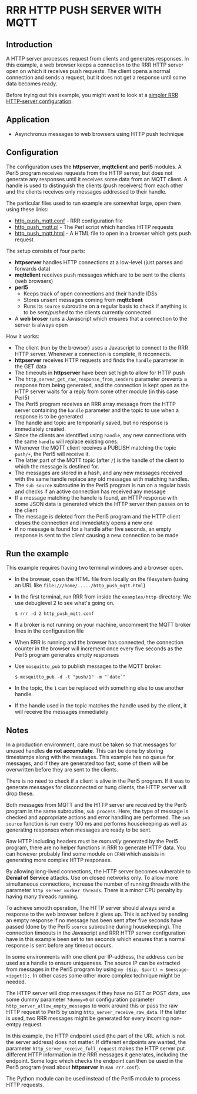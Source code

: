 # RRR HTTP PUSH SERVER WITH MQTT

## Introduction

A HTTP server processes request from clients and generates responses.
In this example, a web browser keeps a connection to the RRR HTTP server open on which it receives push requests.
The client opens a normal connection and sends a request, but it does not get a response until some data becomes ready.

Before trying out this example, you might want to look at a [simpler RRR HTTP-server configuration](http_server.md).

## Application

* Asynchronus messages to web browsers using HTTP push technique

## Configuration

The configuration uses the **httpserver**, **mqttclient** and **perl5** modules. A Perl5 program receives
requests from the HTTP server, but does not generate any responses until it receives some data from an
MQTT client. A handle is used to distinguish the clients (push receivers) from each other and the clients
receives only messages addressed to their handle.

The particular files used to run example are somewhat large, open them using these links:

* [http\_push\_mqtt.conf](http_push_mqtt.conf) - RRR configuration file
* [http\_push\_mqtt.pl](http_push_mqtt.pl) - The Perl script which handles HTTP requests
* [http\_push\_mqtt.html](http_push_mqtt.html) - A HTML file to open in a browser which gets push request

The setup consists of four parts:

* **httpserver** handles HTTP connections at a low-level (just parses and forwards data)
* **mqttclient** receives push messages which are to be sent to the clients (web browsers)
* **perl5**
  * Keeps track of open connections and their handle IDSs
  * Stores unsent messages coming from **mqttclient**
  * Runs its `source` subroutine on a regular basis to check if anything is to be sent/_pushed_ to the clients currently connected
* A **web broser** runs a Javascript which ensures that a connection to the server is always open

How it works:

* The client (run by the browser) uses a Javascript to connect to the RRR HTTP server. Whenever a connection is complete, it reconnects.
* **httpserver** receives HTTP requests and finds the `handle` parameter in the GET data
* The timeouts in **httpserver** have been set high to allow for HTTP push
* The `http_server_get_raw_response_from_senders` parameter prevents a response from being generated, and the connection is kept open as the HTTP server
  waits for a reply from some other module (in this case Perl5)
* The Perl5 program receives an RRR array message from the HTTP server containing the `handle` parameter and the topic to
  use when a response is to be generated
* The handle and topic are temporarily saved, but no response is immediately created.
* Since the clients are identified using `handle`, any new connections with the same `handle` will replace existing ones.
* Whenever the MQTT client receives a PUBLISH matching the topic `push/+`, the Perl5 will receive it.
* The latter part of the MQTT topic (after `/`) is the handle of the client to which the message is destined for.
* The messages are stored in a hash, and any new messages received with the same handle replace any old messages with matching handles.
* The `sub source` subroutine in the Perl5 program is run on a regular basis and checks if an active connection has received any message
* If a message matching the handle is found, an HTTP response with some JSON data is generated which the HTTP server then passes on to the client
* The message is deleted from the Perl5 program and the HTTP client closes the connection and immediately opens a new one
* If no message is found for a handle after five seconds, an empty response is sent to the client causing a new connection to be made

## Run the example

This example requires having two terminal windows and a browser open.

* In the browser, open the HTML file from locally on the filesystem (using an URL like `file:///home/...../http_push_mqtt.html`)
* In the first terminal, run RRR from inside the `examples/http`-directory. We use debuglevel 2 to see what's going on.

	``$ rrr -d 2 http_push_mqtt.conf``

* If a broker is not running on your machine, uncomment the MQTT broker lines in the configuration file
* When RRR is running and the browser has connected, the connection counter in the browser will increment once every five seconds as the Perl5 program generates empty responses
* Use `mosquitto_pub` to publish messages to the MQTT broker.

	``$ mosquitto_pub -d -t "push/1" -m "`date`"``

* In the topic, the `1` can be replaced with something else to use another handle.
* If the handle used in the topic matches the handle used by the client, it will receive the messages immediately

## Notes

In a production environment, care must be taken so that messages for unused handles **do not accumulate**.
This can be done by storing timestamps along with the messages.
This example has no queue for messages, and if they are generated too fast,
some of them will be overwritten before they are sent to the clients.

There is no need to check if a client is alive in the Perl5 program.
If it was to generate messages for disconnected or hung clients, the HTTP server will drop these.

Both messages from MQTT and the HTTP server are received by the Perl5 program in the same subroutine, `sub process`. Here, the
type of message is checked and appropriate actions and error handling are performed. The `sub source` function is run every 100 ms and
performs housekeeping as well as generating responses when messages are ready to be sent.

Raw HTTP including headers must be _manually_ generated by the Perl5 program, there are no helper functions in RRR to generate HTTP data.
You can however probably find some module on `CPAN` which assists in generating more complex HTTP responses.

By allowing long-lived connections, the HTTP server becomes vulnerable to **Denial of Service** attacks. Use on closed networks only. To allow
more simultaneous connections, increase the number of running threads with the parameter `http_server_worker_threads`. There is a minor CPU penalty by
having many threads running.

To achieve smooth operation, The HTTP server should always send a response to the web browser before it gives up.
This is achived by sending an empty response if no message has been sent after five seconds have passed (done by the Perl5 `source` subroutine during housekeeping).
The connection timeouts in the Javascript and RRR HTTP server configuration have in this example been set to ten seconds which ensures that a normal response is sent before any timeout occurs.

In some environments with one client per IP-address, the address can be used as a handle to ensure uniqueness.
The source IP can be extracted from messages in the Perl5 program by using `my ($ip, $port) = $message->ipget();`. In other cases some other more complex technique might be needed.

The HTTP server will drop messages if they have no GET or POST data, use some dummy parameter `?dummy=0` or configuration parameter `http_server_allow_empty_messages` to work around this or pass the raw HTTP request to Perl5 by using `http_server_receive_raw_data`. If the latter is used, two RRR messages might be generated for every incoming non-emtpy request.

In this example, the HTTP endpoint used (the part of the URL which is not the server address) does not matter.
If different endpoints are wanted, the parameter `http_server_receive_full_request` makes the HTTP server put different HTTP information in the RRR messages it generates, including the endpoint. Some logic which checks the endpoint can then be used in the  Perl5 program (read about **httpserver** in `man rrr.conf`).

The Python module can be used instead of the Perl5 module to process HTTP requests. 
